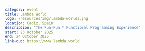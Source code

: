 ```yaml
---
category: event
title: Lambda World
logo: /resources/img/lambda-world2.png
location: Cadiz, Spain
description: "The Fun-Fun * Functional Programming Experience"
start: 23 October 2025
end: 24 October 2025
link-out: https://www.lambda.world
---
```

